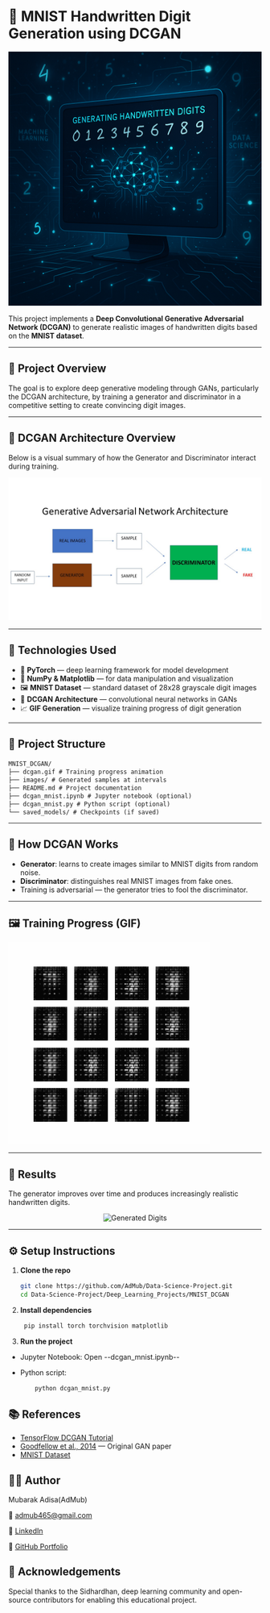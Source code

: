 # 🧠 MNIST Handwritten Digit Generation using DCGAN

<div align="center">
  <img src="https://raw.githubusercontent.com/AdMub/Data-Science-Project/main/Deep_Learning_Projects/MNIST_DCGAN/images/image_title.png" alt="Image Title" width="600"/>
</div>



This project implements a **Deep Convolutional Generative Adversarial Network (DCGAN)** to generate realistic images of handwritten digits based on the **MNIST dataset**.



---

## 🚀 Project Overview

The goal is to explore deep generative modeling through GANs, particularly the DCGAN architecture, by training a generator and discriminator in a competitive setting to create convincing digit images.

---

## 🧱 DCGAN Architecture Overview

Below is a visual summary of how the Generator and Discriminator interact during training.

<img src="https://raw.githubusercontent.com/AdMub/Data-Science-Project/main/Deep_Learning_Projects/MNIST_DCGAN/images/Generative Adversarial Network Architecture.jpg" alt="DCGAN Architecture" width="600"/>

---

## 🧰 Technologies Used

- 🧠 **PyTorch** — deep learning framework for model development
- 🧮 **NumPy & Matplotlib** — for data manipulation and visualization
- 🖼️ **MNIST Dataset** — standard dataset of 28x28 grayscale digit images
- 🎨 **DCGAN Architecture** — convolutional neural networks in GANs
- 📈 **GIF Generation** — visualize training progress of digit generation

---

## 📁 Project Structure

```plain
MNIST_DCGAN/
├── dcgan.gif # Training progress animation
├── images/ # Generated samples at intervals
├── README.md # Project documentation
├── dcgan_mnist.ipynb # Jupyter notebook (optional)
├── dcgan_mnist.py # Python script (optional)
└── saved_models/ # Checkpoints (if saved)
```


---

## 🧠 How DCGAN Works

- **Generator**: learns to create images similar to MNIST digits from random noise.
- **Discriminator**: distinguishes real MNIST images from fake ones.
- Training is adversarial — the generator tries to fool the discriminator.

---

## 🖼️ Training Progress (GIF)

![DCGAN Output](https://raw.githubusercontent.com/AdMub/Data-Science-Project/main/Deep_Learning_Projects/MNIST_DCGAN/images/dcgan.gif)

---

## 🧪 Results

The generator improves over time and produces increasingly realistic handwritten digits.

<div align="center">
  <img src="https://github.com/user-attachments/assets/2e0e20cb-ed9a-46a0-b770-a95f5dd7c779" alt="Generated Digits" width="400"/>
</div>

---

## ⚙️ Setup Instructions

1. **Clone the repo**  
   ```bash
   git clone https://github.com/AdMub/Data-Science-Project.git
   cd Data-Science-Project/Deep_Learning_Projects/MNIST_DCGAN
   ```


2. **Install dependencies**  
   ```bash
    pip install torch torchvision matplotlib
    ```

3. **Run the project**

- Jupyter Notebook: Open --dcgan_mnist.ipynb--
- Python script:

    ```bash
        python dcgan_mnist.py
     ```

## **📚 References**
- [TensorFlow DCGAN Tutorial](https://www.tensorflow.org/tutorials/generative/dcgan)
- [Goodfellow et al., 2014](https://arxiv.org/abs/1406.2661) — Original GAN paper
- [MNIST Dataset](https://www.kaggle.com/datasets/hojjatk/mnist-dataset)

## **🙋‍♂️ Author**
Mubarak Adisa(AdMub)

📧 admub465@gmail.com

🔗 [LinkedIn](https://www.linkedin.com/in/mubarak-adisa-334a441b6/)

📂 [GitHub Portfolio](https://github.com/AdMub)

## **🌟 Acknowledgements**
Special thanks to the Sidhardhan, deep learning community and open-source contributors for enabling this educational project.
